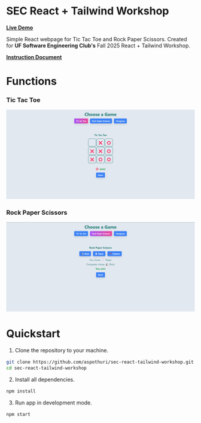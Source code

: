 # SEC React + Tailwind Workshop
[**Live Demo**](https://dev.d1f8m2zsjtykq5.amplifyapp.com/)

Simple React webpage for Tic Tac Toe and Rock Paper Scissors. Created for **UF Software Engineering Club's** Fall 2025 React + Tailwind Workshop.

[**Instruction Document**](https://docs.google.com/document/d/11u006XuFr3fgY81IaIM_uuUusG_JC7XynIjRm0F3Ixw/edit?usp=sharing)

# Functions
### Tic Tac Toe
![Screenshot of Tic Tac Toe](public/TicTacToe.png)
### Rock Paper Scissors
![Screenshot of Rock Paper Scissors](public/RockPaperScissors.png)

# Quickstart
1. Clone the repository to your machine.
```bash
git clone https://github.com/aspothuri/sec-react-tailwind-workshop.git
cd sec-react-tailwind-workshop
```
2. Install all dependencies.
```bash
npm install
```
3. Run app in development mode.
```bash
npm start
```
